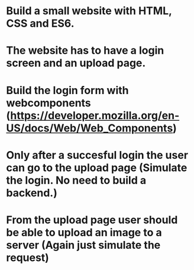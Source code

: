 
# Build a small website with HTML, CSS and ES6.
# The website has to have a login screen and an upload page.
# Build the login form with webcomponents (https://developer.mozilla.org/en-US/docs/Web/Web_Components)
# Only after a succesful login the user can go to the upload page (Simulate the login. No need to build a backend.)
# From the upload page user should be able to upload an image to a server (Again just simulate the request)